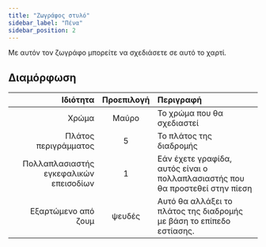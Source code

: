 ```yaml
---
title: "Ζωγράφος στυλό"
sidebar_label: "Πένα"
sidebar_position: 2
---
```



Με αυτόν τον ζωγράφο μπορείτε να σχεδιάσετε σε αυτό το χαρτί.

## Διαμόρφωση

|                               Ιδιότητα | Προεπιλογή | Περιγραφή                                                                    |
| --------------------------------------:|:----------:|:---------------------------------------------------------------------------- |
|                                  Χρώμα |   Μαύρο    | Το χρώμα που θα σχεδιαστεί                                                   |
|                   Πλάτος περιγράμματος |     5      | Το πλάτος της διαδρομής                                                      |
| Πολλαπλασιαστής εγκεφαλικών επεισοδίων |     1      | Εάν έχετε γραφίδα, αυτός είναι ο πολλαπλασιαστής που θα προστεθεί στην πίεση |
|                    Εξαρτώμενο από ζουμ |   ψευδές   | Αυτό θα αλλάξει το πλάτος της διαδρομής με βάση το επίπεδο εστίασης.         |
